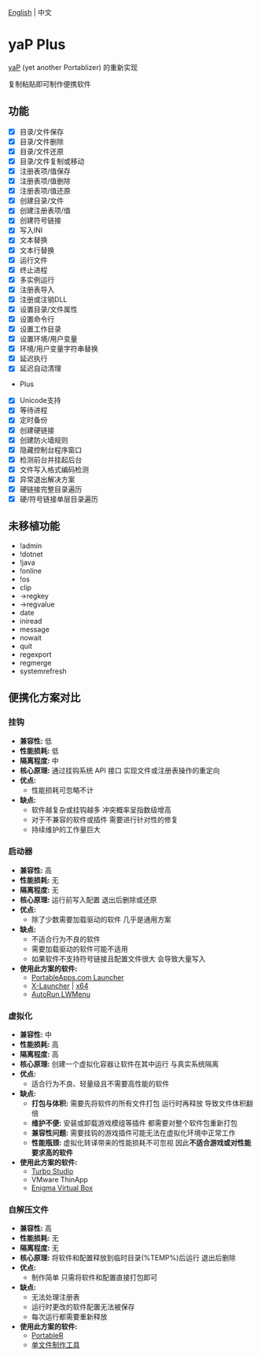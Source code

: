 [English](./README.md) | 中文

# yaP Plus
[yaP](https://yap.rolandtoth.hu) (yet another Portablizer) 的重新实现

复制粘贴即可制作便携软件

## 功能
- [x] 目录/文件保存
- [x] 目录/文件删除
- [x] 目录/文件还原
- [x] 目录/文件复制或移动
- [x] 注册表项/值保存
- [x] 注册表项/值删除
- [x] 注册表项/值还原
- [x] 创建目录/文件
- [x] 创建注册表项/值
- [x] 创建符号链接
- [x] 写入INI
- [x] 文本替换
- [x] 文本行替换
- [x] 运行文件
- [x] 终止进程
- [x] 多实例运行
- [x] 注册表导入
- [x] 注册或注销DLL
- [x] 设置目录/文件属性
- [x] 设置命令行
- [x] 设置工作目录
- [x] 设置环境/用户变量
- [x] 环境/用户变量字符串替换
- [x] 延迟执行
- [x] 延迟自动清理

* Plus
- [x] Unicode支持
- [x] 等待进程
- [x] 定时备份
- [x] 创建硬链接
- [x] 创建防火墙规则
- [x] 隐藏控制台程序窗口
- [x] 检测前台并挂起后台
- [x] 文件写入格式编码检测
- [x] 异常退出解决方案
- [x] 硬链接完整目录遍历
- [x] 硬/符号链接单层目录遍历

## 未移植功能
* !admin
* !dotnet
* !java
* !online
* !os
* clip
* ->regkey
* ->regvalue
* date
* iniread
* message
* nowait
* quit
* regexport
* regmerge
* systemrefresh

## 便携化方案对比

### 挂钩

*   **兼容性:** 低
*   **性能损耗:** 低
*   **隔离程度:** 中
*   **核心原理:** 通过挂钩系统 API 接口 实现文件或注册表操作的重定向
*   **优点:**
    *   性能损耗可忽略不计
*   **缺点:**
    *   软件越复杂或挂钩越多 冲突概率呈指数级增高
    *   对于不兼容的软件或插件 需要进行针对性的修复
    *   持续维护的工作量巨大

### 启动器

*   **兼容性:** 高
*   **性能损耗:** 无
*   **隔离程度:** 无
*   **核心原理:** 运行前写入配置 退出后删除或还原
*   **优点:**
    *   除了少数需要加载驱动的软件 几乎是通用方案
*   **缺点:**
    *   不适合行为不良的软件
    *   需要加载驱动的软件可能不适用
    *   如果软件不支持符号链接且配置文件很大 会导致大量写入
*   **使用此方案的软件:**
    *   [PortableApps.com Launcher](https://portableapps.com/apps/development/portableapps.com_launcher)
    *   [X-Launcher](https://www.winpenpack.com/en/download.php?view.15) | [x64](https://www.portablefreeware.com/index.php?id=3134)
    *   [AutoRun LWMenu](https://github.com/lwcorp/lwmenu)

### 虚拟化

*   **兼容性:** 中
*   **性能损耗:** 高
*   **隔离程度:** 高
*   **核心原理:** 创建一个虚拟化容器让软件在其中运行 与真实系统隔离
*   **优点:**
    *   适合行为不良、轻量级且不需要高性能的软件
*   **缺点:**
    *   **打包与体积:** 需要先将软件的所有文件打包 运行时再释放 导致文件体积翻倍
    *   **维护不便:** 安装或卸载游戏模组等插件 都需要对整个软件包重新打包
    *   **兼容性问题:** 需要挂钩的游戏插件可能无法在虚拟化环境中正常工作
    *   **性能瓶颈:** 虚拟化转译带来的性能损耗不可忽视 因此**不适合游戏或对性能要求高的软件**
*   **使用此方案的软件:**
    *   [Turbo Studio](https://turbo.net/studio)
    *   VMware ThinApp
    *   [Enigma Virtual Box](https://enigmaprotector.com/en/aboutvb.html)

### 自解压文件

*   **兼容性:** 高
*   **性能损耗:** 无
*   **隔离程度:** 无
*   **核心原理:** 将软件和配置释放到临时目录(%TEMP%)后运行 退出后删除
*   **优点:**
    *   制作简单 只需将软件和配置直接打包即可
*   **缺点:**
    *   无法处理注册表
    *   运行时更改的软件配置无法被保存
    *   每次运行都需要重新释放
*   **使用此方案的软件:**
    *   [PortableR](https://github.com/Shuunen/portabler)
    *   [单文件制作工具](http://wuyou.net/forum.php?mod=viewthread&tid=437991)
